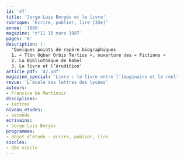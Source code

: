 ```yaml
---
id: '47'
title: 'Jorge-Luis Borgès et le livre'
rubrique: 'Écrire, publier, lire [2de]'
annee: '1986'
magazine: 'n°11 15 mars 1987'
pages: '6'
description: |-
  'Quelques points de repère biographiques
  1. « Tlön Uqbar Orbis Tertius », ouverture des « Fictions »
  2. La Bibliothèque de Babel
  3. Le livre et l’érudition'
article_pdf: '47.pdf'
magazine_special: 'Livre : le livre entre l’imaginaire et le réel'
revue: 'L’école des lettres des lycées'
auteurs:
- Francine De Martinoir
disciplines:
- lettres
niveau_etudes:
- seconde
ecrivains:
- Jorge Luis Borgès
programmes:
- objet d’étude - écrire, publier, lire
siecles:
- 20e siècle
---
```

